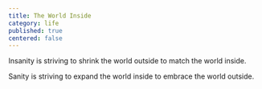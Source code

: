 ```yaml
---
title: The World Inside
category: life
published: true
centered: false
---
```


Insanity
is striving to shrink
the world outside
to match the world
inside.

Sanity
is striving to expand
the world inside
to embrace
the world
outside.
